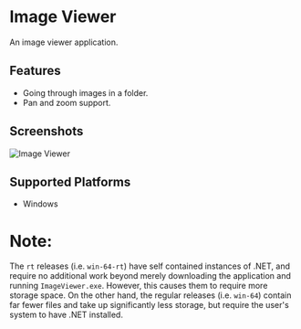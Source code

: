 # Image Viewer

An image viewer application.

## Features

- Going through images in a folder.
- Pan and zoom support.

## Screenshots

![Image Viewer](https://user-images.githubusercontent.com/70250943/178125837-4ec62c0c-c3c0-4ebe-b487-af43fc056620.png)

## Supported Platforms

- Windows

# Note:

The `rt` releases (i.e. `win-64-rt`) have self contained instances of .NET, and require no additional work beyond merely downloading the application and running `ImageViewer.exe`. However, this causes them to require more storage space. On the other hand, the regular releases (i.e. `win-64`) contain far fewer files and take up significantly less storage, but require the user's system to have .NET installed.
